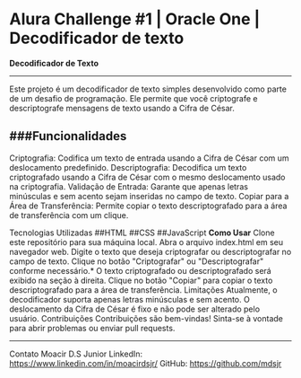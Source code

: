 # Alura Challenge #1 | Oracle One | Decodificador de texto

**Decodificador de Texto**

---
Este projeto é um decodificador de texto simples desenvolvido como parte de um desafio de programação. 
Ele permite que você criptografe e descriptografe mensagens de texto usando a Cifra de César.

###**Funcionalidades**
---
Criptografia: 
Codifica um texto de entrada usando a Cifra de César com um deslocamento predefinido.
Descriptografia: 
Decodifica um texto criptografado usando a Cifra de César com o mesmo deslocamento usado na criptografia.
Validação de Entrada: 
Garante que apenas letras minúsculas e sem acento sejam inseridas no campo de texto.
Copiar para a Área de Transferência: 
Permite copiar o texto descriptografado para a área de transferência com um clique.

Tecnologias Utilizadas
##HTML
##CSS
##JavaScript
**Como Usar**
Clone este repositório para sua máquina local.
Abra o arquivo index.html em seu navegador web.
Digite o texto que deseja criptografar ou descriptografar no campo de texto.
Clique no botão "Criptografar" ou "Descriptografar" conforme necessário.*
O texto criptografado ou descriptografado será exibido na seção à direita.
Clique no botão "Copiar" para copiar o texto descriptografado para a área de transferência.
Limitações
Atualmente, o decodificador suporta apenas letras minúsculas e sem acento.
O deslocamento da Cifra de César é fixo e não pode ser alterado pelo usuário.
Contribuições
Contribuições são bem-vindas! Sinta-se à vontade para abrir problemas ou enviar pull requests.


---
Contato
Moacir D.S Junior
LinkedIn: https://www.linkedin.com/in/moacirdsjr/
GitHub: https://github.com/mdsjr
